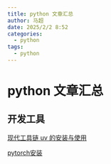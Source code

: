 ```yaml
---
title: python 文章汇总
author: 马超
date: 2025/2/2 8:52
categories:
  - python
tags:
  - python
---
```

# python 文章汇总

## 开发工具

[现代工具链 uv 的安装与使用](/python/开发工具/现代工具链uv的安装与使用)

[pytorch安装](/python/开发工具/pytorch安装)
